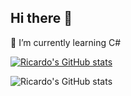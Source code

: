 ## Hi there 👋

🌱 I’m currently learning C#

[![Ricardo's GitHub stats](https://github-readme-stats.vercel.app/api?username=ricardoruggiero)](https://github.com/ricardoruggiero/github-readme-stats)

![Ricardo's GitHub stats](https://github-readme-stats.vercel.app/api?username=ricardoruggiero&show_icons=true&theme=synthwave)
